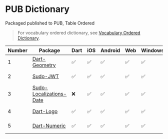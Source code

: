 # PUB Dictionary

Packaged published to PUB, Table Ordered

> For vocabulary ordered dictionary, see [Vocabulary Ordered Dictionary](./vocabulary).

| Number | Package                                                                    | Dart | iOS | Android | Web | Windows | MacOS | Link                                                                                     |
| ------ | -------------------------------------------------------------------------- | ---- | --- | ------- | --- | ------- | ----- | ---------------------------------------------------------------------------------------- |
| 1      | [Dart-Geometry](//github.com/SudoDotDog/Dart-Geometry)                     | ✅    | ✅   | ✅       | ✅   | ✅       | ✅     | [Document](//dart-geometry.sudo.dog) / [PUB](//pub.dev/packages/coordinate)              |
| 2      | [Sudo-JWT](//github.com/SudoDotDog/Sudo-JWT)                               | ✅    | ✅   | ✅       | ✅   | ✅       | ✅     | [Document](//sudo-jwt.sudo.dog) / [PUB](//pub.dev/packages/sudo_jwt)                     |
| 3      | [Sudo-Localizations-Date](//github.com/SudoDotDog/Sudo-Localizations-Date) | ❌    | ✅   | ✅       | ✅   | ✅       | ✅     | [Document](//localizations-date.sudo.dog) / [PUB](//pub.dev/packages/localizations_date) |
| 4      | [Dart-Logo](//github.com/SudoDotDog/Dart-Logo)                             | ✅    | ✅   | ✅       | ✅   | ✅       | ✅     | [Document](//dart-logo.sudo.dog) / [PUB](//pub.dev/packages/logo)                        |
| 5      | [Dart-Numeric](//github.com/SudoDotDog/Dart-Numeric)                       | ✅    | ✅   | ✅       | ✅   | ✅       | ✅     | [Document](//dart-numeric.sudo.dog) / [PUB](//pub.dev/packages/numeric)                  |
